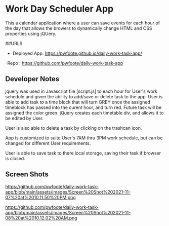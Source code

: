 # Work Day Scheduler App
This a calendar application where a user can save events for each hour of the day that allows the browers to dynamically change HTML and CSS properties using jQUery.

##URLS

- Deployed App: https://pwfoote.github.io/daily-work-task-app/

-Repo : https://github.com/pwfoote/daily-work-task-app

## Developer Notes 
jquery was used in Javascript file [script.js] to each hour for User's work schedule and given the ability to add/save or delete task to the app. 
User is able to add task to a time block that will turn GREY once the assigned timeblock has passed into the curent hour, and turn red. Future task will be assigned the color green. 
jQuery creates each timetable div, and allows it to be edited by User.

User is also able to delete a task by clicking on the trashcan icon.

App is customized to suite User's 7AM thru 3PM work schedule, but can be changed for different User requirements.

User is able to save task to there local storage, saving their task if browser is closed.

## Screen Shots
https://github.com/pwfoote/daily-work-task-app/blob/main/assets/images/Screen%20Shot%202021-11-07%20at%2010.11.50%20PM.png

https://github.com/pwfoote/daily-work-task-app/blob/main/assets/images/Screen%20Shot%202021-11-08%20at%2010.12.02%20AM.png
